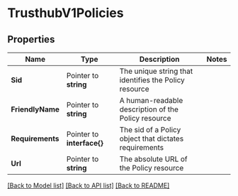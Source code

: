# TrusthubV1Policies

## Properties

Name | Type | Description | Notes
------------ | ------------- | ------------- | -------------
**Sid** | Pointer to **string** | The unique string that identifies the Policy resource |
**FriendlyName** | Pointer to **string** | A human-readable description of the Policy resource |
**Requirements** | Pointer to **interface{}** | The sid of a Policy object that dictates requirements |
**Url** | Pointer to **string** | The absolute URL of the Policy resource |

[[Back to Model list]](../README.md#documentation-for-models) [[Back to API list]](../README.md#documentation-for-api-endpoints) [[Back to README]](../README.md)


